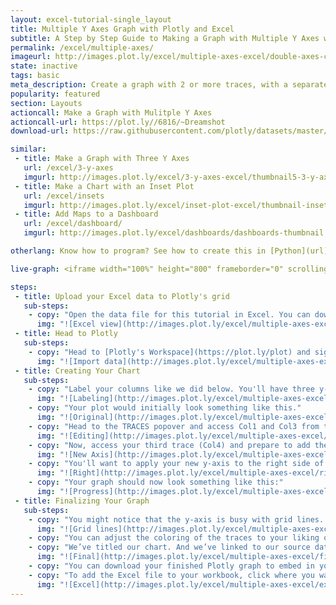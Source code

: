 ```yaml
---
layout: excel-tutorial-single_layout
title: Multiple Y Axes Graph with Plotly and Excel
subtitle: A Step by Step Guide to Making a Graph with Multiple Y Axes with Plotly
permalink: /excel/multiple-axes/
imageurl: http://images.plot.ly/excel/multiple-axes-excel/double-axes-chart-thumb.png
state: inactive
tags: basic
meta_description: Create a graph with 2 or more traces, with a separate y-axis for each trace with Plotly and Excel. Follow our step-by-step tutorial to make a multiple axes graph for free and online with Plotly.
popularity: featured
section: Layouts
actioncall: Make a Graph with Mulitple Y Axes
actioncall-url: https://plot.ly//6816/~Dreamshot
download-url: https://raw.githubusercontent.com/plotly/datasets/master/multiple_y_axis.csv.zip

similar:
 - title: Make a Graph with Three Y Axes
   url: /excel/3-y-axes
   imgurl: http://images.plot.ly/excel/3-y-axes-excel/thumbnail5-3-y-axes.png
 - title: Make a Chart with an Inset Plot
   url: /excel/insets
   imgurl: http://images.plot.ly/excel/inset-plot-excel/thumbnail-inset-plot.png
 - title: Add Maps to a Dashboard
   url: /excel/dashboard/
   imgurl: http://images.plot.ly/excel/dashboards/dashboards-thumbnail.png

otherlang: Know how to program? See how to create this in [Python](url) or [R](url).

live-graph: <iframe width="100%" height="800" frameborder="0" scrolling="no" src="https://plot.ly/~Dreamshot/4437.embed"></iframe>

steps:
 - title: Upload your Excel data to Plotly's grid
   sub-steps:
    - copy: "Open the data file for this tutorial in Excel. You can download the file here in [CSV format](https://raw.githubusercontent.com/plotly/datasets/master/multiple_y_axis.csv)"
      img: "![Excel view](http://images.plot.ly/excel/multiple-axes-excel/excel-view-multiple-y-axes.png)"
 - title: Head to Plotly
   sub-steps:
    - copy: "Head to [Plotly's Workspace](https://plot.ly/plot) and sign into your free Plotly account. Go to 'Import,' click 'Upload a file,' then choose your Excel file to upload. Your Excel file will now open in Plotly's grid. For more about Plotly's grid, see [this tutorial](/add-data-to-the-plotly-grid/)"
      img: "![Import data](http://images.plot.ly/excel/multiple-axes-excel/import.png)"
 - title: Creating Your Chart
   sub-steps:
    - copy: "Label your columns like we did below. You'll have three y-axis columns (male number, female number, male:female ratio) and one x-axis column (age). Select 'Line plots' from the MAKE A PLOT menu and then click line plot in the bottom left."
      img: "![Labeling](http://images.plot.ly/excel/multiple-axes-excel/labeling-multiple-y-axes.png)"
    - copy: "Your plot would initially look something like this."
      img: "![Original](http://images.plot.ly/excel/multiple-axes-excel/original-multiple-y-axes.png)"
    - copy: "Head to the TRACES popover and access Col1 and Col3 from the dropdown menu. For 'Type' you'll want these traces to be bar. For 'Mode' you'll want these traces to be stack. These two traces apply to the first y-axis (the one on the left)."
      img: "![Editing](http://images.plot.ly/excel/multiple-axes-excel/editing-multiple-y-axes.png)"
    - copy: "Now, access your third trace (Col4) and prepare to add the second y-axis. Click 'New Axis/Subplot...'"
      img: "![New Axis](http://images.plot.ly/excel/multiple-axes-excel/new-axis-multiple-y-axes.png)"
    - copy: "You'll want to apply your new y-axis to the right side of the graph."
      img: "![Right](http://images.plot.ly/excel/multiple-axes-excel/right-multiple-y-axes.png)"
    - copy: "Your graph should now look something like this:"
      img: "![Progress](http://images.plot.ly/excel/multiple-axes-excel/progress-multiple-y-axes.png)"
 - title: Finalizing Your Graph
   sub-steps:
    - copy: "You might notice that the y-axis is busy with grid lines. Open the AXES popover in the toolbar to clean this up. Select the y-axis and turn grid lines 'off.'"
      img: "![Grid lines](http://images.plot.ly/excel/multiple-axes-excel/grid-lines-multilple-y-axes.png)"
    - copy: "You can adjust the coloring of the traces to your liking or roll with Plotly's defaults. Within the legend on the right side of the graph, you can label your 'line' trace 'Ratio male/female,' Col3 'female,' and Col1 'male.'"
    - copy: "We’ve titled our chart. And we’ve linked to our source data in the x-axis label area."
      img: "![Final](http://images.plot.ly/excel/multiple-axes-excel/final-multiple-y-axes.png)"
    - copy: "You can download your finished Plotly graph to embed in your Excel workbook. We also recommend including the Plotly link to the graph inside your Excel workbook for easy access to the interactive Plotly version. Get the link to your graph by clicking the 'Share' button. Download an image of your Plotly graph by clicking EXPORT on the toolbar."
    - copy: "To add the Excel file to your workbook, click where you want to insert the picture inside Excel. On the INSERT tab inside Excel, in the ILLUSTRATIONS group, click PICTURE. Locate the Plotly graph image that you downloaded and then double-click it. Notice that we also copy-pasted the Plotly graph link in a cell for easy access to the interactive Plotly version." 
      img: "![Excel](http://images.plot.ly/excel/multiple-axes-excel/excel-multiple-y-axes.png)"
---
```

